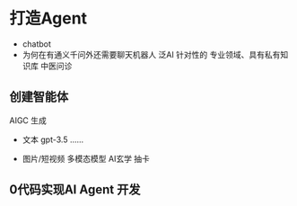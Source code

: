 # 打造Agent

- chatbot
- 为何在有通义千问外还需要聊天机器人
  泛AI 
  针对性的
  专业领域、具有私有知识库
  中医问诊

## 创建智能体
  AIGC 生成
  - 文本 gpt-3.5 ......

  - 图片/短视频 多模态模型
  AI玄学 抽卡

## 0代码实现AI Agent 开发